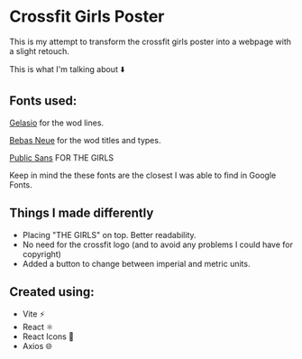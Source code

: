 # Crossfit Girls Poster

This is my attempt to transform the crossfit girls poster into a webpage with a slight retouch.

This is what I'm talking about ⬇️

<!-- ![crossfit-girls-poster](croossfit-girls-poster.png) -->

## Fonts used:

[Gelasio](https://fonts.google.com/specimen/Gelasio) for the wod lines.

[Bebas Neue](https://fonts.google.com/specimen/Bebas+Neue) for the wod titles and types.

[Public Sans](https://fonts.google.com/specimen/Public+Sans) FOR THE GIRLS

Keep in mind the these fonts are the closest I was able to find in Google Fonts.

## Things I made differently

-   Placing "THE GIRLS" on top. Better readability.
-   No need for the crossfit logo (and to avoid any problems I could have for copyright)
-   Added a button to change between imperial and metric units.

## Created using:

-   Vite ⚡️
-   React ⚛️
-   React Icons 🧬
-   Axios 🌐
